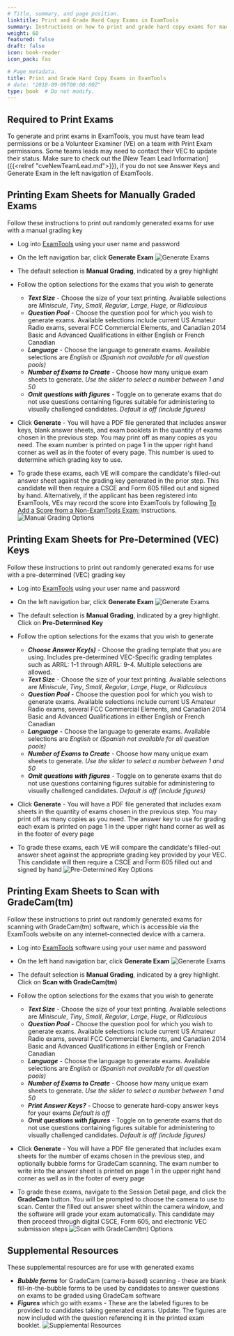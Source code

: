 ```yaml
---
# Title, summary, and page position.
linktitle: Print and Grade Hard Copy Exams in ExamTools
summary: Instructions on how to print and grade hard copy exams for manual grading, GradeCam grading, and use with VEC Answer Keys
weight: 60
featured: false
draft: false
icon: book-reader
icon_pack: fas

# Page metadata.
title: Print and Grade Hard Copy Exams in ExamTools
# date: "2018-09-09T00:00:00Z"
type: book  # Do not modify.
---
```


## Required to Print Exams

To generate and print exams in ExamTools, you must have team lead permissions or be a Volunteer Examiner (VE) on a team with Print Exam permissions. Some teams leads may need to contact their VEC to update their status. Make sure to check out the [New Team Lead Information]({{<relref "cveNewTeamLead.md">}}), if you do not see Answer Keys and Generate Exam in the left navigation of ExamTools.
  
## Printing Exam Sheets for Manually Graded Exams

Follow these instructions to print out randomly generated exams for use with a manual grading key

* Log into [ExamTools](https://exam.tools) using your user name and password
* On the left navigation bar, click **Generate Exam**
![Generate Exams](../images/generateExams.png)

* The default selection is **Manual Grading**, indicated by a grey highlight
* Follow the option selections for the exams that you wish to generate
    * ***Text Size*** - Choose the size of your text printing.  Available selections are *Miniscule*, *Tiny*, *Small*, *Regular*, *Large*, *Huge*, or *Ridiculous*
    * ***Question Pool*** - Choose the question pool for which you wish to generate exams.  Available selections include current US Amateur Radio exams, several FCC Commercial Elements, and Canadian 2014 Basic and Advanced Qualifications in either English or French Canadian
    * ***Language*** - Choose the language to generate exams.  Available selections are *English* or *(Spanish not available for all question pools)*
    * ***Number of Exams to Create*** - Choose how many unique exam sheets to generate.  *Use the slider to select a number between 1 and 50*
    * ***Omit questions with figures*** - Toggle on to generate exams that do not use questions containing figures suitable for administering to visually challenged candidates. *Default is off (include figures)*
* Click **Generate** - You will have a PDF file generated that includes answer keys, blank answer sheets, and exam booklets in the quantity of exams chosen in the previous step.  You may print off as many copies as you need.  The exam number is printed on page 1 in the upper right hand corner as well as in the footer of every page.  This number is used to determine which grading key to use.

* To grade these exams, each VE will compare the candidate's filled-out answer sheet against the grading key generated in the prior step.  This candidate will then require a CSCE and Form 605 filled out and signed by hand.  Alternatively, if the applicant has been registered into ExamTools, VEs may record the score into ExamTools by following [To Add a Score from a Non-ExamTools Exam:](cvein-personexamprocess/#to-add-a-score-from-a-non-examtools-exam.md) instructions.
![Manual Grading Options](../images/manualGradingOptions.png)



## Printing Exam Sheets for Pre-Determined (VEC) Keys

Follow these instructions to print out randomly generated exams for use with a pre-determined (VEC) grading key

* Log into [ExamTools](https://exam.tools) using your user name and password
* On the left navigation bar, click **Generate Exam**
![Generate Exams](../images/generateExams.png)

* The default selection is **Manual Grading**, indicated by a grey highlight.  Click on **Pre-Determined Key**
* Follow the option selections for the exams that you wish to generate
    * ***Choose Answer Key(s)*** - Choose the grading template that you are using.  Includes pre-determined VEC-Specific grading templates such as ARRL: 1-1 through ARRL: 9-4.  Multiple selections are allowed.
    * ***Text Size*** - Choose the size of your text printing.  Available selections are *Miniscule*, *Tiny*, *Small*, *Regular*, *Large*, *Huge*, or *Ridiculous*
    * ***Question Pool*** - Choose the question pool for which you wish to generate exams.  Available selections include current US Amateur Radio exams, several FCC Commercial Elements, and Canadian 2014 Basic and Advanced Qualifications in either English or French Canadian
    * ***Language*** - Choose the language to generate exams.  Available selections are *English* or *(Spanish not available for all question pools)*
    * ***Number of Exams to Create*** - Choose how many unique exam sheets to generate.  *Use the slider to select a number between 1 and 50*
    * ***Omit questions with figures*** - Toggle on to generate exams that do not use questions containing figures suitable for administering to visually challenged candidates. *Default is off (include figures)*
* Click **Generate** - You will have a PDF file generated that includes exam sheets in the quantity of exams chosen in the previous step.  You may print off as many copies as you need.  The answer key to use for grading each exam is printed on page 1 in the upper right hand corner as well as in the footer of every page

* To grade these exams, each VE will compare the candidate's filled-out answer sheet against the appropriate grading key provided by your VEC.  This candidate will then require a CSCE and Form 605 filled out and signed by hand
![Pre-Determined Key Options](../images/predeterminedKeyOptions.png)



## Printing Exam Sheets to Scan with GradeCam(tm)

Follow these instructions to print out randomly generated exams for scanning with GradeCam(tm) software, which is accessible via the ExamTools website on any internet-connected device with a camera.

* Log into [ExamTools](https://exam.tools) software using your user name and password
* On the left hand navigation bar, click **Generate Exam**
![Generate Exams](../images/generateExams.png)

* The default selection is **Manual Grading**, indicated by a grey highlight.  Click on **Scan with GradeCam(tm)**
* Follow the option selections for the exams that you wish to generate
    * ***Text Size*** - Choose the size of your text printing.  Available selections are *Miniscule*, *Tiny*, *Small*, *Regular*, *Large*, *Huge*, or *Ridiculous*
    * ***Question Pool*** - Choose the question pool for which you wish to generate exams.  Available selections include current US Amateur Radio exams, several FCC Commercial Elements, and Canadian 2014 Basic and Advanced Qualifications in either English or French Canadian
    * ***Language*** - Choose the language to generate exams.  Available selections are *English* or *(Spanish not available for all question pools)*
    * ***Number of Exams to Create*** - Choose how many unique exam sheets to generate.  *Use the slider to select a number between 1 and 50*
    * ***Print Answer Keys?*** - Choose to generate hard-copy answer keys for your exams *Default is off*
    * ***Omit questions with figures*** - Toggle on to generate exams that do not use questions containing figures suitable for administering to visually challenged candidates. *Default is off (include figures)*
* Click **Generate** - You will have a PDF file generated that includes exam sheets for the number of exams chosen in the previous step, and optionally bubble forms for GradeCam scanning.  The exam number to write into the answer sheet is printed on page 1 in the upper right hand corner as well as in the footer of every page

* To grade these exams, navigate to the Session Detail page, and click the **GradeCam** button.  You will be prompted to choose the camera to use to scan.  Center the filled out answer sheet within the camera window, and the software will grade your exam automatically.  This candidate may then proceed through digital CSCE, Form 605, and electronic VEC submission steps
![Scan with GradeCam(tm) Options](../images/scanWithGradecamOptions.png)



## Supplemental Resources

These supplemental resources are for use with generated exams

* ***Bubble forms*** for GradeCam (camera-based) scanning - these are blank fill-in-the-bubble forms to be used by candidates to answer questions on exams to be graded using GradeCam software
* ***Figures*** which go with exams - These are the labeled figures to be provided to candidates taking generated exams.  Update: The figures are now included with the question referencing it in the printed exam booklet. 
![Supplemental Resources](../images/supplementalResources.png)
